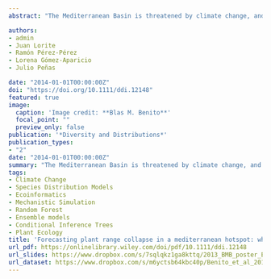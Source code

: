 ```yaml
---
abstract: "The Mediterranean Basin is threatened by climate change, and there is an urgent need for studies to determine the risk of plant range shift and potential extinction. In this study, we simulate potential range shifts of 176 plant species to perform a detailed prognosis of critical range decline and extinction in a transformed mediterranean landscape. Particularly, we seek to answer two pivotal questions: (1) what are the general plant‐extinction patterns we should expect in mediterranean landscapes during the 21st century? and (2) does dispersal ability prevent extinction under climate change?. We gathered information on the dispersal traits of 176 plant species (dispersal vector, average and maximum dispersal distances, shape of the dispersal kernel). We used these data to feed a stochastic dynamic species distribution model (a combination of a cellular automaton with an ensemble of species distribution models) to simulate plant range shift under climate change with realistic dispersal under two different warming scenarios. We compared dispersal and non‐dispersal simulations to assess the influence that climate change and species‐distribution characteristics exert on plant‐extinction patterns. The dispersal simulation showed a lower percentage of extinct (−1%) and quasi‐extinct species (−19%) than did the non‐dispersal simulation. Summer temperatures of 37 °C and 33 °C, respectively, accelerated the critical range decline and extinction rates. The average elevation of the plant populations was the variable with the highest influence on extinction probability. Stochastic dynamic species distribution models proved to be useful when there was lack of data on dispersal distances and population dynamics. Dispersal ability showed minor effectiveness in preventing extinction, but greatly reduced the likelihood of critical range decline for a significant percentage of species."

authors:
- admin
- Juan Lorite
- Ramón Pérez-Pérez
- Lorena Gómez-Aparicio
- Julio Peñas

date: "2014-01-01T00:00:00Z"
doi: "https://doi.org/10.1111/ddi.12148"
featured: true
image:
  caption: 'Image credit: **Blas M. Benito**'
  focal_point: ""
  preview_only: false
publication: '*Diversity and Distributions*'
publication_types:
- "2"
date: "2014-01-01T00:00:00Z"
summary: "The Mediterranean Basin is threatened by climate change, and there is an urgent need for studies to determine the risk of plant range shift and potential extinction. In this study, we simulate potential range shifts of 176 plant species to perform a detailed prognosis of critical range decline and extinction in a transformed mediterranean landscape. Particularly, we seek to answer two pivotal questions: (1) what are the general plant‐extinction patterns we should expect in mediterranean landscapes during the 21st century? and (2) does dispersal ability prevent extinction under climate change?."
tags:
- Climate Change
- Species Distribution Models
- Ecoinformatics
- Mechanistic Simulation
- Random Forest
- Ensemble models
- Conditional Inference Trees
- Plant Ecology
title: 'Forecasting plant range collapse in a mediterranean hotspot: when dispersal uncertainties matter'
url_pdf: https://onlinelibrary.wiley.com/doi/pdf/10.1111/ddi.12148
url_slides: https://www.dropbox.com/s/7sqlqkz1ga8kttq/2013_BMB_poster_ECOGENES.pdf?dl=1
url_dataset: https://www.dropbox.com/s/m6yctsb64kbc40p/Benito_et_al_2013_Appendix.xls?dl=1
---
```


